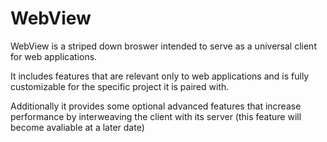 # WebView

WebView is a striped down broswer intended to serve as a universal client for web applications.

It includes features that are relevant only to web applications and is fully customizable for the specific project it is paired with. 

Additionally it provides some optional advanced features that increase performance by interweaving the client with its server (this feature will become avaliable at a later date)
